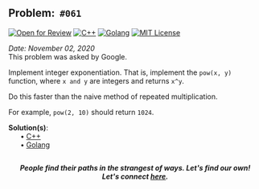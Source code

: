 Problem: &nbsp;`#061`
------------
[![Open for Review](https://img.shields.io/badge/open-for%20reviews-brightgreen?style=plastic)](https://github.com/Shivam010/daily-coding-problem/issues)
[![C++](https://img.shields.io/badge/solution-C++-brightgreen?style=plastic)](c++/code.cpp)
[![Golang](https://img.shields.io/badge/solution-Golang-brightgreen?style=plastic)](go/code.go)
[![MIT License](https://img.shields.io/github/license/Shivam010/daily-coding-problem?style=plastic)](https://github.com/Shivam010/daily-coding-problem/blob/master/LICENSE)

_Date: November 02, 2020_<br>
This problem was asked by Google.

Implement integer exponentiation. That is, implement the `pow(x, y)` function, where `x and y` are integers and
returns `x^y`.

Do this faster than the naive method of repeated multiplication.

For example, `pow(2, 10)` should return `1024`.

**Solution(s)**:<br>
    &nbsp;&nbsp;&nbsp;&nbsp;&nbsp;
    • [C++](c++/code.cpp)<br>
    &nbsp;&nbsp;&nbsp;&nbsp;&nbsp;
    • [Golang](go/code.go)<br>

[]()
-----
<p align="center">
    <b><i>
	    People find their paths in the strangest of ways. Let's find our own! <br>
	    Let's connect <a href="https://shivam010.in">here</a>.
	</i></b>
</p>
